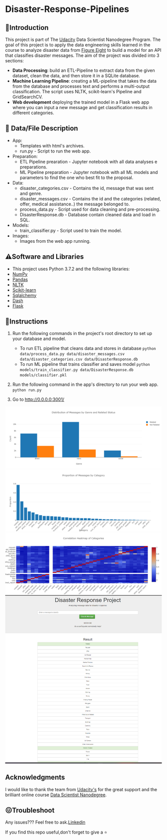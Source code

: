 # Disaster-Response-Pipelines

## 🚀**Introduction**
This project is part of The [Udacity](https://eu.udacity.com/) Data Scientist Nanodegree Program. The goal of this project is to apply the data engineering skills learned in the course to analyze disaster data from [Figure Eight](https://www.figure-eight.com/) to build a model for an API that classifies disaster messages. 
The aim of the project was divided into 3 sections:

* **Data Processing**: build an ETL-Pipeline to extract data from the given dataset, clean the data, and then store it in a SQLite database.
* **Machine Learning Pipeline**: creating a ML-pipeline that takes the data from the database and processes text and performs a multi-output 
classification. The script uses NLTK, scikit-learn's Pipeline and GridSearchCV.
* **Web development** deploying the trained model in a Flask web app where you can input a new message and get classification results in 
different categories.

## 📁 **Data/File Description**
* App:
    - Templates with html's archives.
    - run.py - Script to run the web app.
* Preparation: 
    - ETL Pipeline prearation - Jupyter notebook with all data analyses e preparations.
    - ML Pipeline preparation - Jupyter notebook with all ML models and parameters to find the one who best fit to the proposal.
* Data:
    - disaster_categories.csv - Contains the id, message that was sent and genre.
    - disaster_messages.csv - Contains the id and the categories (related, offer, medical assistance..) the message belonged to.
    - process_data.py - Script used for data cleaning and pre-processing.
    - DisasterResponse.db - Database contain cleaned data and load in SQL.
* Models:
    - train_classifier.py - Script used to train the model.
* Images:
    - Images from the web app running.

## ⚠️**Software and Libraries**
* This project uses Python 3.7.2 and the following libraries:
* [NumPy](http://www.numpy.org/)
* [Pandas](http://pandas.pydata.org)
* [NLTK](https://www.nltk.org/)
* [Scikit-learn](http://scikit-learn.org/stable/)
* [Sqlalchemy](https://www.sqlalchemy.org/)
* [Dash](https://plot.ly/dash/)
* [Flask](https://flask.palletsprojects.com/en/2.2.x/)
 
## 🚀Instructions
1. Run the following commands in the project's root directory to set up your database and model.

    - To run ETL pipeline that cleans data and stores in database
        `python data/process_data.py data/disaster_messages.csv data/disaster_categories.csv data/DisasterResponse.db`
    - To run ML pipeline that trains classifier and saves model
        `python models/train_classifier.py data/DisasterResponse.db models/classifier.pkl`

2. Run the following command in the app's directory to run your web app.
    `python run.py`

3. Go to http://0.0.0.0:3001/

![alt text](https://github.com/zaninth/Disaster-Response/blob/main/images/distribution%20image.png)
![alt text](https://github.com/zaninth/Disaster-Response/blob/main/images/porportion%20of%20messages.png)
![alt text](https://github.com/zaninth/Disaster-Response/blob/main/images/heatmap.png)
![alt text](https://github.com/zaninth/Disaster-Response/blob/main/images/image%201.png)

## Acknowledgments
I would like to thank the team from [Udacity's](https://www.udacity.com/) for the great support and the brilliant online 
course [Data Scientist Nanodegree](https://www.udacity.com/course/data-scientist-nanodegree--nd025).

## 😖Troubleshoot
Any issues??? Feel free to ask.[Linkedin](https://www.linkedin.com/in/thales-zanin/)

If you find this repo useful,don't forget to give a ⭐
